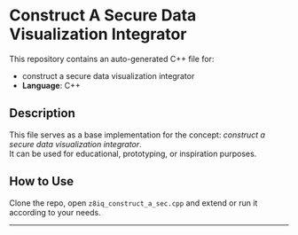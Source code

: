 # Construct A Secure Data Visualization Integrator

This repository contains an auto-generated C++ file for:

- construct a secure data visualization integrator
- **Language**: C++

## Description

This file serves as a base implementation for the concept: *construct a secure data visualization integrator*.  
It can be used for educational, prototyping, or inspiration purposes.

## How to Use

Clone the repo, open `z8iq_construct_a_sec.cpp` and extend or run it according to your needs.

---


